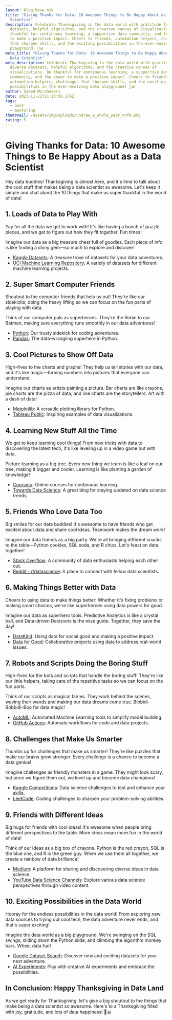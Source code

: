 ```yaml
---
layout: blog_base.njk
title: "Giving Thanks for Data: 10 Awesome Things to Be Happy About as a Data
  Scientist"
description: Celebrate Thanksgiving in the data world with gratitude for diverse
  datasets, helpful algorithms, and the creative canvas of visualizations. Be
  thankful for continuous learning, a supportive data community, and the power
  to make a positive impact. Cheers to friends, automation helpers, challenges
  that sharpen skills, and the exciting possibilities in the ever-evolving data
  playground! 🦃📊
meta_title: "Giving Thanks for Data: 10 Awesome Things to Be Happy About as a
  Data Scientist"
meta_description: Celebrate Thanksgiving in the data world with gratitude for
  diverse datasets, helpful algorithms, and the creative canvas of
  visualizations. Be thankful for continuous learning, a supportive data
  community, and the power to make a positive impact. Cheers to friends,
  automation helpers, challenges that sharpen skills, and the exciting
  possibilities in the ever-evolving data playground! 🦃📊
author: Saeed Mirshekari
date: 2023-11-22T21:13:56.276Z
tags:
  - post
  - mentoring
thumbnail: /assets/img/uploads/undraw_a_whole_year_vnfm.png
rating: 5
---
```

# Giving Thanks for Data: 10 Awesome Things to Be Happy About as a Data Scientist

Hey data buddies! Thanksgiving is almost here, and it's time to talk about the cool stuff that makes being a data scientist so awesome. Let's keep it simple and chat about the 10 things that make us super thankful in the world of data!

## 1. Loads of Data to Play With

Yay for all the data we get to work with! It's like having a bunch of puzzle pieces, and we get to figure out how they fit together. Fun times!

Imagine our data as a big treasure chest full of goodies. Each piece of info is like finding a shiny gem—so much to explore and discover!

- [Kaggle Datasets](https://www.kaggle.com/datasets): A treasure trove of datasets for your data adventures.
- [UCI Machine Learning Repository](https://archive.ics.uci.edu/ml/index.php): A variety of datasets for different machine learning projects.

## 2. Super Smart Computer Friends

Shoutout to the computer friends that help us out! They're like our sidekicks, doing the heavy lifting so we can focus on the fun parts of playing with data.

Think of our computer pals as superheroes. They're the Robin to our Batman, making sure everything runs smoothly in our data adventures!

- [Python](https://www.python.org/): Our trusty sidekick for coding adventures.
- [Pandas](https://pandas.pydata.org/): The data-wrangling superhero in Python.

## 3. Cool Pictures to Show Off Data

High-fives to the charts and graphs! They help us tell stories with our data, and it's like magic—turning numbers into pictures that everyone can understand.

Imagine our charts as artists painting a picture. Bar charts are like crayons, pie charts are the pizza of data, and line charts are the storytellers. Art with a dash of data!

- [Matplotlib](https://matplotlib.org/): A versatile plotting library for Python.
- [Tableau Public](https://public.tableau.com/en-us/s/gallery): Inspiring examples of data visualizations.

## 4. Learning New Stuff All the Time

We get to keep learning cool things! From new tricks with data to discovering the latest tech, it's like leveling up in a video game but with data.

Picture learning as a big tree. Every new thing we learn is like a leaf on our tree, making it bigger and cooler. Learning is like planting a garden of knowledge!

- [Coursera](https://www.coursera.org/): Online courses for continuous learning.
- [Towards Data Science](https://towardsdatascience.com/): A great blog for staying updated on data science trends.

## 5. Friends Who Love Data Too

Big smiles for our data buddies! It's awesome to have friends who get excited about data and share cool ideas. Teamwork makes the dream work!

Imagine our data friends as a big party. We're all bringing different snacks to the table—Python cookies, SQL soda, and R chips. Let's feast on data together!

- [Stack Overflow](https://stackoverflow.com/): A community of data enthusiasts helping each other out.
- [Reddit - r/datascience](https://www.reddit.com/r/datascience/): A place to connect with fellow data scientists.

## 6. Making Things Better with Data

Cheers to using data to make things better! Whether it's fixing problems or making smart choices, we're like superheroes using data powers for good.

Imagine our data as superhero tools. Predictive Analytics is like a crystal ball, and Data-driven Decisions is the wise guide. Together, they save the day!

- [DataKind](https://www.datakind.org/): Using data for social good and making a positive impact.
- [Data for Good](https://www.dataforgood.com/): Collaborative projects using data to address real-world issues.

## 7. Robots and Scripts Doing the Boring Stuff

High-fives for the bots and scripts that handle the boring stuff! They're like our little helpers, taking care of the repetitive tasks so we can focus on the fun parts.

Think of our scripts as magical fairies. They work behind the scenes, waving their wands and making our data dreams come true. Bibbidi-Bobbidi-Boo for data magic!

- [AutoML](https://www.automl.org/): Automated Machine Learning tools to simplify model building.
- [GitHub Actions](https://github.com/features/actions): Automate workflows for code and data projects.

## 8. Challenges that Make Us Smarter

Thumbs up for challenges that make us smarter! They're like puzzles that make our brains grow stronger. Every challenge is a chance to become a data genius!

Imagine challenges as friendly monsters in a game. They might look scary, but once we figure them out, we level up and become data champions!

- [Kaggle Competitions](https://www.kaggle.com/competitions): Data science challenges to test and enhance your skills.
- [LeetCode](https://leetcode.com/): Coding challenges to sharpen your problem-solving abilities.

## 9. Friends with Different Ideas

Big hugs for friends with cool ideas! It's awesome when people bring different perspectives to the table. More ideas mean more fun in the world of data!

Think of our ideas as a big box of crayons. Python is the red crayon, SQL is the blue one, and R is the green guy. When we use them all together, we create a rainbow of data brilliance!

- [Medium](https://medium.com/): A platform for sharing and discovering diverse ideas in data science.
- [YouTube Data Science Channels](https://towardsdatascience.com/22-must-follow-youtube-channels-for-data-science-3477d2a2bd9d): Explore various data science perspectives through video content.

## 10. Exciting Possibilities in the Data World

Hooray for the endless possibilities in the data world! From exploring new data sources to trying out cool tech, the data adventure never ends, and that's super exciting!

Imagine the data world as a big playground. We're swinging on the SQL swings, sliding down the Python slide, and climbing the algorithm monkey bars. Whee, data fun!

- [Google Dataset Search](https://datasetsearch.research.google.com/): Discover new and exciting datasets for your next adventure.
- [AI Experiments](https://experiments.withgoogle.com/collection/ai): Play with creative AI experiments and embrace the possibilities.

## In Conclusion: Happy Thanksgiving in Data Land

As we get ready for Thanksgiving, let's give a big shoutout to the things that make being a data scientist so awesome. Here's to a Thanksgiving filled with joy, gratitude, and lots of data happiness! 🦃📊